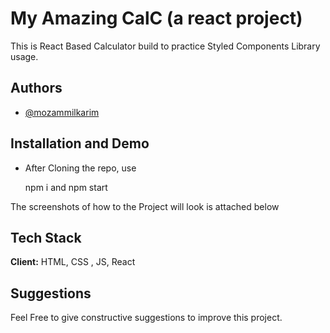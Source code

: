# My Amazing CalC (a react project)
This is React Based Calculator build to practice Styled Components Library usage.
## Authors

- [@mozammilkarim](https://github.com/mozammilkarim)

## Installation and  Demo 
- After Cloning the repo, use 

    npm i and npm start

The screenshots of how to the Project will look is attached below



## Tech Stack

**Client:** HTML, CSS ,  JS, React





## Suggestions

Feel Free to give constructive suggestions to improve this project.


